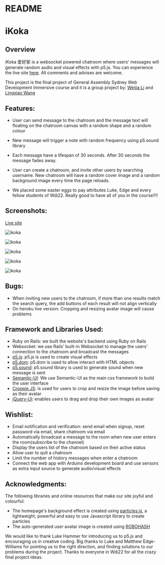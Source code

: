 # README

# iKoka

## Overview

iKoka 爱好家 is a websocket powered chatroom where users' messages will generate random audio and visual effects with p5.js. You can experience the live site [here](http://ikoka-ga.herokuapp.com). All comments and advises are welcome.

This project is the final project of General Assembly Sydney Web Development Immersive course and it is a group project by: [Weijia Li](https://github.com/unicar9) and [Lingxiao Wang](https://github.com/douMax)

## Features:

* User can send message to the chatroom and the message text will floating on the chatroom canvas with a random shape and a random colour

* New message will trigger a note with random frequency using p5.sound library

* Each message have a lifespan of 30 seconds. After 30 seconds the message fades away.

* User can create a chatroom, and invite other users by searching username. New chatroom will have a random cover image and a random background image every time the page reloads.

* We placed some easter eggs to pay attributes Luke, Edge and every fellow students of Wdi22. Really good to have all of you in the course!!!!


## Screenshots:

[Live site](http://ikoka-ga.herokuapp.com)

![ikoka](http://i.imgur.com/f5QaMYx.png)

![ikoka](http://i.imgur.com/ggwchEe.png)

![ikoka](http://i.imgur.com/h0DO1sL.png)

![ikoka](http://i.imgur.com/rArXqlY.png)

![ikoka](http://i.imgur.com/Lp8TbgD.png)



## Bugs:

* When inviting new users to the chatroom, if more than one results match the search query, the add buttons of each result will not align vertically
* On heroku live version: Cropping and resizing avatar image will cause problems


## Framework and Libraries Used:

* Ruby on Rails: we built the website's backend using Ruby on Rails
* Websocket: we use Rails' built-in Websocket to manage the users' connection to the chatroom and broadcast the messages
* [p5.js](p5js.org): p5.js is used to create visual effects
* [p5.dom](https://p5js.org/reference/#/libraries/p5.dom): p5.dom is used to allow interact with HTML objects
* [p5.sound](https://p5js.org/reference/#/libraries/p5.sound): p5.sound library is used to generate sound when new message is sent
* [Semantic-UI](https://semantic-ui.com/): We use Semantic-UI as the main css framework to build the user interface
* [Croppie JS](https://foliotek.github.io/Croppie/): is used for users to crop and resize the image before saving as their avatar
* [jQuery-UI](https://jqueryui.com/): enables users to drag and drop their own images as avatar


## Wishlist:

* Email notification and verification: send email when signup, reset password via email, share chatroom via email
* Automatically broadcast a message to the room when new user enters the room(subscribe to the channel)
* Display the users list of the chatroom based on their active status
* Allow user to quit a chatroom
* Limit the number of history messages when enter a chatroom
* Connect the web app with Arduino development board and use sensors as extra input source to generate audio/visual effects

## Acknowledgments:

The following libraries and online resources that make our site joyful and colourful:
* The homepage's background effect is created using [particles.js](http://vincentgarreau.com/particles.js/), a lightweight, powerful and easy to use Javascript library to create particles
* The auto-generated user avatar image is created using [ROBOHASH](https://robohash.org/)

We would like to thank Luke Hammer for introducing us to p5.js and encouraging us in creative coding. Big thanks to Luke and Matthew Edge-Williams for pointing us to the right direction, and finding solutions to our problems during the project. Thanks to everyone in Wdi22 for all the crazy final project ideas.
